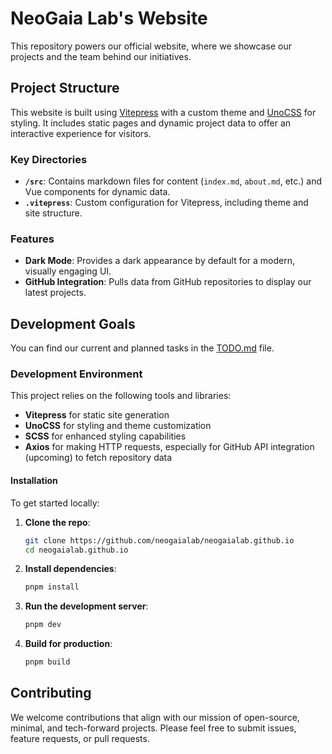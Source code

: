 # NeoGaia Lab's Website

This repository powers our official website, where we showcase our projects and the team behind our initiatives.

## Project Structure

This website is built using [Vitepress](https://vitepress.dev) with a custom theme and [UnoCSS](https://unocss.dev) for styling. It includes static pages and dynamic project data to offer an interactive experience for visitors.

### Key Directories

- **`/src`**: Contains markdown files for content (`index.md`, `about.md`, etc.) and Vue components for dynamic data.
- **`.vitepress`**: Custom configuration for Vitepress, including theme and site structure.

### Features

- **Dark Mode**: Provides a dark appearance by default for a modern, visually engaging UI.
- **GitHub Integration**: Pulls data from GitHub repositories to display our latest projects.

## Development Goals

You can find our current and planned tasks in the [TODO.md](./TODO.md) file.

### Development Environment

This project relies on the following tools and libraries:

- **Vitepress** for static site generation
- **UnoCSS** for styling and theme customization
- **SCSS** for enhanced styling capabilities
- **Axios** for making HTTP requests, especially for GitHub API integration (upcoming) to fetch repository data

#### Installation

To get started locally:

1. **Clone the repo**:
    ```bash
    git clone https://github.com/neogaialab/neogaialab.github.io
    cd neogaialab.github.io
    ```

2. **Install dependencies**:
    ```bash
    pnpm install
    ```

3. **Run the development server**:
    ```bash
    pnpm dev
    ```

4. **Build for production**:
    ```bash
    pnpm build
    ```

## Contributing

We welcome contributions that align with our mission of open-source, minimal, and tech-forward projects. Please feel free to submit issues, feature requests, or pull requests.
